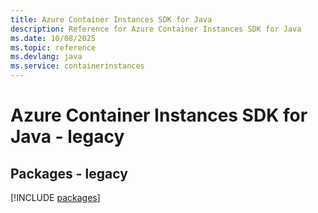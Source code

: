 ```yaml
---
title: Azure Container Instances SDK for Java
description: Reference for Azure Container Instances SDK for Java
ms.date: 10/08/2025
ms.topic: reference
ms.devlang: java
ms.service: containerinstances
---
```

# Azure Container Instances SDK for Java - legacy
## Packages - legacy
[!INCLUDE [packages](container-instances-index.md)]
